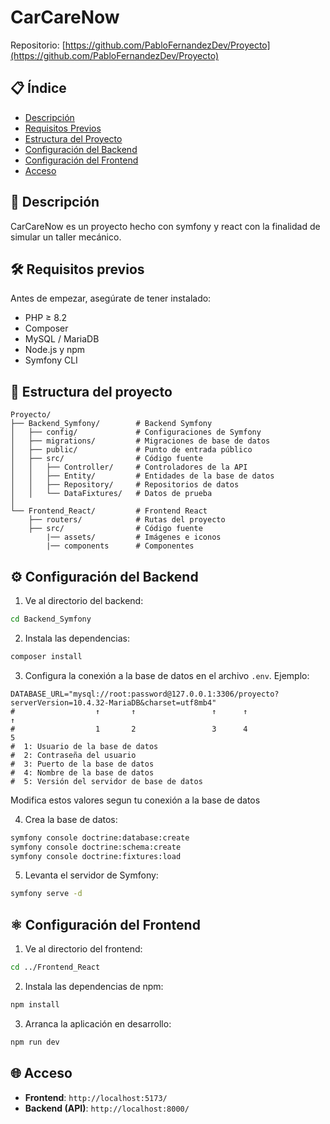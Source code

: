 # CarCareNow

Repositorio: [https://github.com/PabloFernandezDev/Proyecto](https://github.com/PabloFernandezDev/Proyecto)

## 📋 Índice

- [Descripción](#-descripción)
- [Requisitos Previos](#-requisitos-previos)
- [Estructura del Proyecto](#-estructura-del-proyecto)
- [Configuración del Backend](#-configuración-del-backend)
- [Configuración del Frontend](#-configuración-del-frontend)
- [Acceso](#-acceso)

## 🎯 Descripción

CarCareNow es un proyecto hecho con symfony y react con la finalidad de simular un taller mecánico.


## 🛠 Requisitos previos

Antes de empezar, asegúrate de tener instalado:

- PHP ≥ 8.2
- Composer
- MySQL / MariaDB
- Node.js y npm
- Symfony CLI

## 📁 Estructura del proyecto

```
Proyecto/
├── Backend_Symfony/        # Backend Symfony
│   ├── config/             # Configuraciones de Symfony
│   ├── migrations/         # Migraciones de base de datos
│   ├── public/             # Punto de entrada público
│   ├── src/                # Código fuente
│   │   ├── Controller/     # Controladores de la API
│   │   ├── Entity/         # Entidades de la base de datos
│   │   ├── Repository/     # Repositorios de datos
│   │   └── DataFixtures/   # Datos de prueba
│
└── Frontend_React/         # Frontend React
    ├── routers/            # Rutas del proyecto
    ├── src/                # Código fuente
        |── assets/         # Imágenes e iconos
        |── components      # Componentes
```

## ⚙️ Configuración del Backend

1. Ve al directorio del backend:

```bash
cd Backend_Symfony
```

2. Instala las dependencias:

```bash
composer install
```

3. Configura la conexión a la base de datos en el archivo `.env`. Ejemplo:

```env
DATABASE_URL="mysql://root:password@127.0.0.1:3306/proyecto?serverVersion=10.4.32-MariaDB&charset=utf8mb4"
#                  ↑       ↑                 ↑      ↑                        ↑
#                  1       2                 3      4                        5
#  1: Usuario de la base de datos
#  2: Contraseña del usuario
#  3: Puerto de la base de datos
#  4: Nombre de la base de datos
#  5: Versión del servidor de base de datos
```

Modifica estos valores segun tu conexión a la base de datos

4. Crea la base de datos:

```bash
symfony console doctrine:database:create
symfony console doctrine:schema:create
symfony console doctrine:fixtures:load
```

5. Levanta el servidor de Symfony:

```bash
symfony serve -d
```

## ⚛️ Configuración del Frontend

1. Ve al directorio del frontend:

```bash
cd ../Frontend_React
```

2. Instala las dependencias de npm:

```bash
npm install
```

3. Arranca la aplicación en desarrollo:

```bash
npm run dev
```

## 🌐 Acceso

- **Frontend**: `http://localhost:5173/`
- **Backend (API)**: `http://localhost:8000/`
